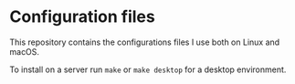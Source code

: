 # Configuration files

This repository contains the configurations files I use both on Linux and macOS.

To install on a server run `make` or `make desktop` for a desktop environment.
